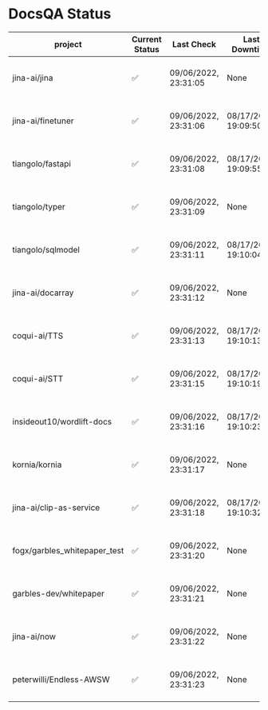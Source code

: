 # DocsQA Status

|          project           |Current Status|     Last Check     |   Last Downtime    |              % Uptime              |
|----------------------------|--------------|--------------------|--------------------|------------------------------------|
|jina-ai/jina                |✅            |09/06/2022, 23:31:05|None                |100.000 (since 08/29/2022, 11:24:14)|
|jina-ai/finetuner           |✅            |09/06/2022, 23:31:06|08/17/2022, 19:09:50|98.668 (since 08/15/2022, 07:09:42) |
|tiangolo/fastapi            |✅            |09/06/2022, 23:31:08|08/17/2022, 19:09:55|98.838 (since 08/15/2022, 07:09:42) |
|tiangolo/typer              |✅            |09/06/2022, 23:31:09|None                |100.000 (since 09/05/2022, 23:29:05)|
|tiangolo/sqlmodel           |✅            |09/06/2022, 23:31:11|08/17/2022, 19:10:04|94.490 (since 08/15/2022, 07:09:42) |
|jina-ai/docarray            |✅            |09/06/2022, 23:31:12|None                |99.724 (since 08/24/2022, 01:39:12) |
|coqui-ai/TTS                |✅            |09/06/2022, 23:31:13|08/17/2022, 19:10:13|99.819 (since 08/15/2022, 07:09:42) |
|coqui-ai/STT                |✅            |09/06/2022, 23:31:15|08/17/2022, 19:10:19|96.861 (since 08/15/2022, 07:09:42) |
|insideout10/wordlift-docs   |✅            |09/06/2022, 23:31:16|08/17/2022, 19:10:23|96.704 (since 08/15/2022, 07:09:42) |
|kornia/kornia               |✅            |09/06/2022, 23:31:17|None                |99.482 (since 08/30/2022, 13:49:49) |
|jina-ai/clip-as-service     |✅            |09/06/2022, 23:31:18|08/17/2022, 19:10:32|99.820 (since 08/15/2022, 07:09:42) |
|fogx/garbles_whitepaper_test|✅            |09/06/2022, 23:31:20|None                |100.000 (since 09/05/2022, 12:53:01)|
|garbles-dev/whitepaper      |✅            |09/06/2022, 23:31:21|None                |99.597 (since 08/24/2022, 01:39:12) |
|jina-ai/now                 |✅            |09/06/2022, 23:31:22|None                |100.000 (since 08/24/2022, 01:39:12)|
|peterwilli/Endless-AWSW     |✅            |09/06/2022, 23:31:23|None                |100.000 (since 09/05/2022, 08:33:35)|

